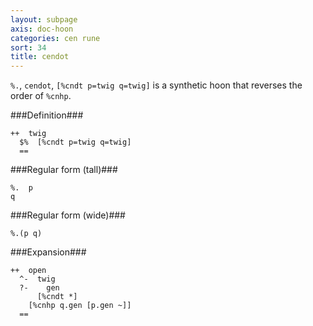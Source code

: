 ```yaml
---
layout: subpage
axis: doc-hoon
categories: cen rune
sort: 34
title: cendot
---
```




`%.`, `cendot`, `[%cndt p=twig q=twig]` is a synthetic hoon that
reverses the order of `%cnhp`.

###Definition###

    ++  twig  
      $%  [%cndt p=twig q=twig]
      ==

###Regular form (tall)###

    %.  p
    q

###Regular form (wide)###

    %.(p q)

###Expansion###
    
    ++  open
      ^-  twig
      ?-    gen
          [%cndt *]
        [%cnhp q.gen [p.gen ~]]
      ==
